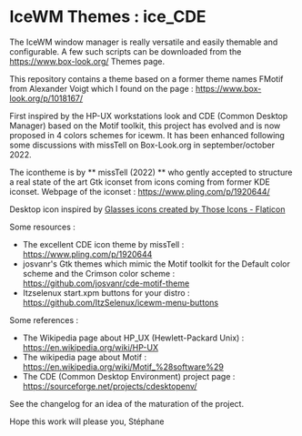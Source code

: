 # IceWM Themes : ice_CDE

The IceWM window manager is really versatile and easily themable and configurable. A few such scripts can be downloaded from the https://www.box-look.org/ Themes page.

This repository contains a theme based on a former theme names FMotif from Alexander Voigt which I found on the page : https://www.box-look.org/p/1018167/

First inspired by the HP-UX workstations look and CDE (Common Desktop Manager) based on the Motif toolkit, this project has evolved and is now proposed in 4 colors schemes for icewm. It has been enhanced following some discussions with missTell on Box-Look.org in september/october 2022.

The icontheme is by ** missTell (2022) ** who gently accepted to structure a real state of the art Gtk iconset from icons coming from former KDE iconset.
Webpage of the iconset : https://www.pling.com/p/1920644/

Desktop icon inspired by <a href="https://www.flaticon.com/free-icons/glasses" title="glasses icons">Glasses icons created by Those Icons - Flaticon</a>

Some resources :
* The excellent CDE icon theme by missTell : https://www.pling.com/p/1920644
* josvanr's Gtk themes which mimic the Motif toolkit for the Default color scheme and the Crimson color scheme :
https://github.com/josvanr/cde-motif-theme
* Itzselenux start.xpm buttons for your distro : https://github.com/ItzSelenux/icewm-menu-buttons

Some references :
* The Wikipedia page about HP_UX (Hewlett-Packard Unix) : https://en.wikipedia.org/wiki/HP-UX
* The wikipedia page about Motif : https://en.wikipedia.org/wiki/Motif_%28software%29
* The CDE (Common Desktop Environment) project page : https://sourceforge.net/projects/cdesktopenv/

See the changelog for an idea of the maturation of the project.

Hope this work will please you,
Stéphane
